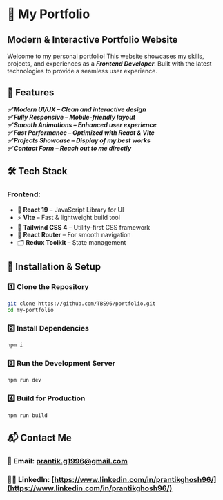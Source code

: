 # 🚀 My Portfolio
## Modern & Interactive Portfolio Website
Welcome to my personal portfolio! This website showcases my skills, projects, and experiences as a ***Frontend Developer***. Built with the latest technologies to provide a seamless user experience.


## 🌟 Features
***✅ Modern UI/UX – Clean and interactive design*** <br>
***✅ Fully Responsive – Mobile-friendly layout*** <br>
***✅ Smooth Animations – Enhanced user experience*** <br>
***✅ Fast Performance – Optimized with React & Vite*** <br>
***✅ Projects Showcase – Display of my best works*** <br>
***✅ Contact Form – Reach out to me directly***

## 🛠️ Tech Stack  
### **Frontend:** 
- 🚀 **React 19** – JavaScript Library for UI  
- ⚡ **Vite** – Fast & lightweight build tool  
- 🎨 **Tailwind CSS 4** – Utility-first CSS framework  
- 🔄 **React Router** – For smooth navigation  
- 🗂️ **Redux Toolkit** – State management


## 🚀 Installation & Setup
### 1️⃣ Clone the Repository
```bash
git clone https://github.com/TBS96/portfolio.git
cd my-portfolio
```
### 2️⃣ Install Dependencies
```bash
npm i
```
### 3️⃣ Run the Development Server
```bash
npm run dev
```
### 4️⃣ Build for Production
```bash
npm run build
```

## 📬 Contact Me
### 📧 Email: [prantik.g1996@gmail.com](prantik.g1996@gmail.com)
<!-- ### 🔗 Portfolio: www.yourportfolio.com -->
<!-- ### 🐦 Twitter: @yourhandle -->
### 👨‍💻 LinkedIn: [https://www.linkedin.com/in/prantikghosh96/](https://www.linkedin.com/in/prantikghosh96/)